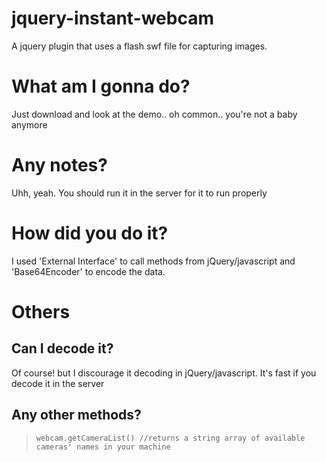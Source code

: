 jquery-instant-webcam
=====================

A jquery plugin that uses a flash swf file for capturing images.

What am I gonna do?
==

Just download and look at the demo.. oh common.. you're not a baby anymore

Any notes?
==

Uhh, yeah. You should run it in the server for it to run properly


How did you do it?
==

I used 'External Interface' to call methods from jQuery/javascript and 'Base64Encoder' to encode the data.


Others
==

Can I decode it?
--
Of course! but I discourage it decoding in jQuery/javascript. It's fast if you decode it in the server

Any other methods?
--
>     webcam.getCameraList() //returns a string array of available cameras' names in your machine




